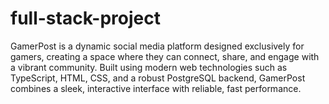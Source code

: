 # full-stack-project

GamerPost is a dynamic social media platform designed exclusively for gamers, creating a space where they can connect, share, and engage with a vibrant community. Built using modern web technologies such as TypeScript, HTML, CSS, and a robust PostgreSQL backend, GamerPost combines a sleek, interactive interface with reliable, fast performance. 
